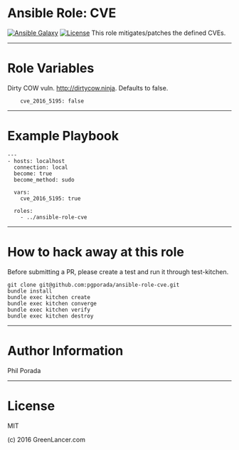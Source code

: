 # Ansible Role: CVE
[![Ansible Galaxy](http://img.shields.io/badge/ansible--galaxy-cve-blue.svg)](https://galaxy.ansible.com/pgporada/cve/)
[![License](https://img.shields.io/badge/license-MIT-brightgreen.svg?style=flat-square)](LICENSE.txt)
This role mitigates/patches the defined CVEs.

- - - -

# Role Variables

Dirty COW vuln. http://dirtycow.ninja. Defaults to false.

        cve_2016_5195: false

- - - -

# Example Playbook
```
---
- hosts: localhost
  connection: local
  become: true
  become_method: sudo

  vars:
    cve_2016_5195: true

  roles:
    - ../ansible-role-cve
```

- - - -

# How to hack away at this role
Before submitting a PR, please create a test and run it through test-kitchen.

```
git clone git@github.com:pgporada/ansible-role-cve.git
bundle install
bundle exec kitchen create
bundle exec kitchen converge
bundle exec kitchen verify
bundle exec kitchen destroy
```

- - - -

# Author Information

Phil Porada

- - - -

# License

MIT

(c) 2016 GreenLancer.com
